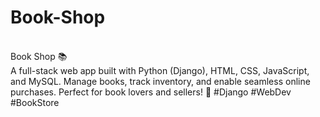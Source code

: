 # Book-Shop
<br>
Book Shop 📚
<br>
A full-stack web app built with Python (Django), HTML, CSS, JavaScript, and MySQL. Manage books, track inventory, and enable seamless online purchases. Perfect for book lovers and sellers! 🚀 #Django #WebDev #BookStore
